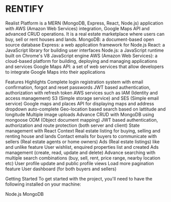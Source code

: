 # RENTIFY
Realist Platform is a MERN (MongoDB, Express, React, Node.js) application with AWS (Amazon Web Services) integration, Google Maps API and advanced CRUD operations. It is a real estate marketplace where users can buy, sell or rent houses and lands.
MongoDB: a document-based open source database
Express: a web application framework for Node.js
React: a JavaScript library for building user interfaces
Node.js: a JavaScript runtime built on Chrome's V8 JavaScript engine
AWS (Amazon Web Services): a cloud-based platform for building, deploying and managing applications and services
Google Maps API: a set of web services that allow developers to integrate Google Maps into their applications

Features Highlights
Complete login registration system with email confirmation, forgot and reset passwords
JWT based authentication, authorization with refresh token
AWS services such as IAM (Identity and access management) S3 (Simple storage service) and SES (Simple email service)
Google maps and places API for displaying maps and address dropdown auto-complete
Geo-location based search based on lattitude and longitude
Multiple image uploads
Advance CRUD with MongoDB using mongoose ODM (Object document mapping)
JWT based authentication, authorization and route protection (both server and client)
State management with React Context
Real estate listing for buying, selling and renting house and lands
Contact emails for buyers to communicate with sellers (Real estate agents or home owners)
Ads (Real estate listings) like and unlike feature
User wishlist, enquired properties list and created Ads management (create, read, update and delete)
Advance searching with multiple search combinations (buy, sell, rent, price range, nearby location etc)
User profile update and public profile views
Load more pagination feature
User dashboard (for both buyers and sellers)

Getting Started
To get started with the project, you'll need to have the following installed on your machine:

Node.js
MongoDB

